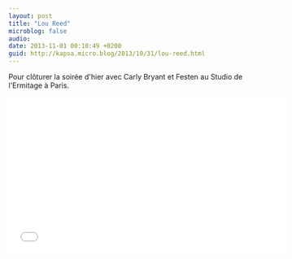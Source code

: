 ```yaml
---
layout: post
title: "Lou Reed"
microblog: false
audio: 
date: 2013-11-01 00:10:49 +0200
guid: http://kapsa.micro.blog/2013/10/31/lou-reed.html
---
```

Pour clôturer la soirée d'hier avec Carly Bryant et Festen au Studio de l'Ermitage à Paris.

<iframe src="//www.youtube.com/embed/nsxxsmPRim4?rel=0&amp;showinfo=0" height="307" width="545" allowfullscreen="" frameborder="0"></iframe>
